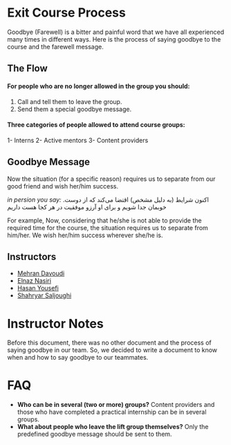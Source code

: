 

# Exit Course Process

Goodbye (Farewell) is a bitter and painful word that we have all experienced many times in different ways.
Here is the process of saying goodbye to the course and the farewell message.


## The Flow

#### For people who are no longer allowed in the group you should:
1. Call and tell them to leave the group.
2. Send them a special goodbye message.

#### Three categories of people allowed to attend course groups:
1- Interns 
2- Active mentors 
3- Content providers


## Goodbye Message

Now the situation (for a specific reason) requires us to separate from our good friend and wish her/him success.

*in persion you say:*
.اکنون شرایط (به دلیل مشخص) اقتضا می‌کند که از دوست خوبمان جدا شویم و برای او آرزو موفقیت در هر کجا هست داریم

For example, Now, considering that he/she is not able to provide the required time for the course,
the situation requires us to separate from him/her. We wish her/him success wherever she/he is.


## Instructors

 - [Mehran Davoudi](https://github.com/mehrandvd)
 - [Elnaz Nasiri](https://github.com/elnaznasiri)
 - [Hasan Yousefi](https://github.com/hassanyousefi)
 - [Shahryar Saljoughi](https://github.com/ShahryarSaljoughi)


# Instructor Notes

Before this document, there was no other document and the process of saying goodbye in our team.
So, we decided to write a document to know when and how to say goodbye to our teammates.


# FAQ

- **Who can be in several (two or more) groups?**
Content providers and those who have completed a practical internship can be in several groups.
- **What about people who leave the lift group themselves?**
Only the predefined goodbye message should be sent to them.
